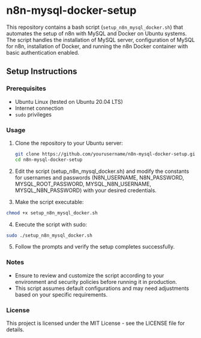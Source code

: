 # n8n-mysql-docker-setup

This repository contains a bash script (`setup_n8n_mysql_docker.sh`) that automates the setup of n8n with MySQL and Docker on Ubuntu systems. The script handles the installation of MySQL server, configuration of MySQL for n8n, installation of Docker, and running the n8n Docker container with basic authentication enabled.

## Setup Instructions

### Prerequisites

- Ubuntu Linux (tested on Ubuntu 20.04 LTS)
- Internet connection
- `sudo` privileges

### Usage

1. Clone the repository to your Ubuntu server:

   ```bash
   git clone https://github.com/yourusername/n8n-mysql-docker-setup.git
   cd n8n-mysql-docker-setup
   ```
   
2. Edit the script (setup_n8n_mysql_docker.sh) and modify the constants for usernames and passwords (N8N_USERNAME, N8N_PASSWORD, MYSQL_ROOT_PASSWORD, MYSQL_N8N_USERNAME, MYSQL_N8N_PASSWORD) with your desired credentials.

3. Make the script executable:

  ```bash
  chmod +x setup_n8n_mysql_docker.sh
  ```

4. Execute the script with sudo:

  ```bash
  sudo ./setup_n8n_mysql_docker.sh
  ```

5. Follow the prompts and verify the setup completes successfully.

### Notes

- Ensure to review and customize the script according to your environment and security policies before running it in production.
- This script assumes default configurations and may need adjustments based on your specific requirements.

### License

This project is licensed under the MIT License - see the LICENSE file for details.

